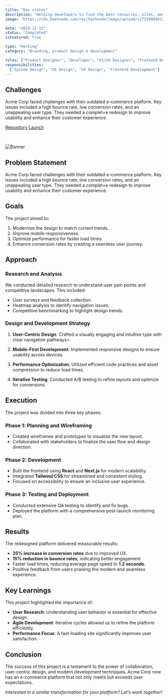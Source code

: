 ```yaml
---
title: "Dev crates"
description: "Helping developers to find the best resources, sites, and tools to build their projects. Also featuring a curated list of the best resources for developers to learn and grow"
image: "https://cdn.hashnode.com/res/hashnode/image/upload/v1733990991229/49886a53-896d-4b9c-9146-dad03454f1dd.png"

date: "2024-12-12"
status: "Completed"
isFeatured: true

type: "Hacking"
category: "Branding, product design & development"

roles: ["Product Designer", "Developer", "UI/UX Designer", "Frontend Developer"]
responsibilities:
  ["System Design", "UI Design", "UX Design", "Frontend Development"]
---
```


## Challenges

Acme Corp faced challenges with their outdated e-commerce platform. Key issues included a high bounce rate, low conversion rates, and an unappealing user type. They needed a complet=e redesign to improve usability and enhance their customer experience.

[Repository](https://github.com/weecraft/boola)
[Launch](https://marketplace.visualstudio.com/items?itemName=nyomansunima.boola)

<br/>

![Banner](https://cdn.hashnode.com/res/hashnode/image/upload/v1732079951931/3ac2d9b4-d790-4b31-8855-4f6a909811b2.png)

## Problem Statement

Acme Corp faced challenges with their outdated e-commerce platform. Key issues included a high bounce rate, low conversion rates, and an unappealing user type. They needed a complet=e redesign to improve usability and enhance their customer experience.

## Goals

The project aimed to:

1. Modernize the design to match current trends.
2. Improve mobile responsiveness.
3. Optimize performance for faster load times.
4. Enhance conversion rates by creating a seamless user journey.

## Approach

### Research and Analysis

We conducted detailed research to understand user pain points and competitive landscapes. This included:

- User surveys and feedback collection.
- Heatmap analysis to identify navigation issues.
- Competitive benchmarking to highlight design trends.

### Design and Development Strategy

1. **User-Centric Design**:
   Crafted a visually engaging and intuitive type with clear navigation pathways=.

2. **Mobile-First Development**:
   Implemented responsive designs to ensure usability across devices.

3. **Performance Optimization**:
   Utilized efficient code practices and asset compression to reduce load times.

4. **Iterative Testing**:
   Conducted A/B testing to refine layouts and optimize for conversions.

## Execution

The project was divided into three key phases:

### Phase 1: Planning and Wireframing

- Created wireframes and prototypes to visualize the new layout.
- Collaborated with stakeholders to finalize the user flow and design direction.

### Phase 2: Development

- Built the frontend using **React** and **Next.js** for modern scalability.
- Integrated **Tailwind CSS** for streamlined and consistent styling.
- Focused on accessibility to ensure an inclusive user experience.

### Phase 3: Testing and Deployment

- Conducted extensive QA testing to identify and fix bugs.
- Deployed the platform with a comprehensive post-launch monitoring plan.

## Results

The redesigned platform delivered measurable results:

- **25% increase in conversion rates** due to improved UX.
- **15% reduction in bounce rates**, indicating better engagement.
- Faster load times, reducing average page speed to **1.2 seconds**.
- Positive feedback from users praising the modern and seamless experience.

## Key Learnings

This project highlighted the importance of:

- **User Research**: Understanding user behavior is essential for effective design.
- **Agile Development**: Iterative cycles allowed us to refine the platform efficiently.
- **Performance Focus**: A fast-loading site significantly improves user satisfaction.

## Conclusion

The success of this project is a testament to the power of collaboration, user-centric design, and modern development techniques. Acme Corp now has an e-commerce platform that not only meets but exceeds user expectations.

_Interested in a similar transformation for your platform? Let’s work together!_
